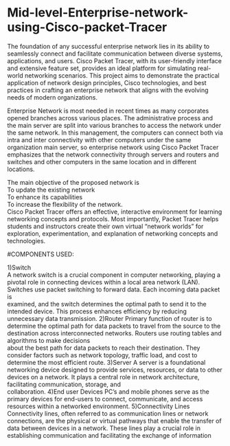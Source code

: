 # Mid-level-Enterprise-network-using-Cisco-packet-Tracer

The foundation of any successful enterprise network lies in its ability to seamlessly connect and facilitate communication between diverse systems, applications, and users. Cisco Packet Tracer, with its user-friendly interface and extensive feature set, provides an ideal platform for simulating real-world networking scenarios. This project aims to demonstrate the practical application of network design principles, Cisco technologies, and best practices in crafting an enterprise network that aligns with the evolving needs of modern organizations. 

Enterprise Network is most needed in recent times as many corporates opened branches across various places. The administrative process and the main server are split into various branches to access the network under the same network. In this management, the computers can connect both via intra and inter connectivity with other computers under the same organization main server, so enterprise network using Cisco Packet Tracer emphasizes that the network connectivity through servers and routers and switches and other computers in the same location and in different locations. 

The main objective of the proposed network is  
  To update the existing network  
  To enhance its capabilities  
  To increase the flexibility of the network.  
Cisco Packet Tracer offers an effective, interactive environment for learning networking concepts and protocols. Most importantly, Packet Tracer helps students and instructors create their own virtual “network worlds” for exploration, experimentation, and explanation of networking concepts and technologies.  

#COMPONENTS USED: 

1)Switch  
  A network switch is a crucial component in computer networking, playing a pivotal role in connecting devices within a local area network (LAN). Switches use packet switching to forward 	data. Each incoming data packet is   
  examined, and the switch determines the optimal path to 	send it to the intended device. This process enhances efficiency by reducing unnecessary data transmission. 
2)Router 
  Primary function of router is to determine the optimal path for data packets to travel from the 	source to the destination across interconnected networks. Routers use routing tables and algorithms to make decisions     
  about the best path for data packets to reach their destination. They consider factors such as network topology, traffic load, and cost to determine the most 		efficient route. 
3)Server 
  A server is a foundational networking device designed to provide services, resources, or data to 	other devices on a network. It plays a central role in network architecture, facilitating communication, storage, and   
  collaboration. 
4)End user Devices 
  PC’s and mobile phones serve as the primary devices for end-users to connect, communicate, 	and access resources within a networked environment. 
5)Connectivity Lines  
  Connectivity lines, often referred to as communication lines or network connections, are the 	physical or virtual pathways that enable the transfer of data between devices in a network. 	These lines play a crucial role in   establishing communication and facilitating the exchange of information 

